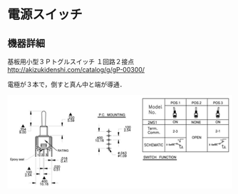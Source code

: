 # 電源スイッチ
## 機器詳細
基板用小型３Ｐトグルスイッチ １回路２接点  
http://akizukidenshi.com/catalog/g/gP-00300/

電極が３本で，倒すと真ん中と端が導通．

![](./switch_datasheet.png)